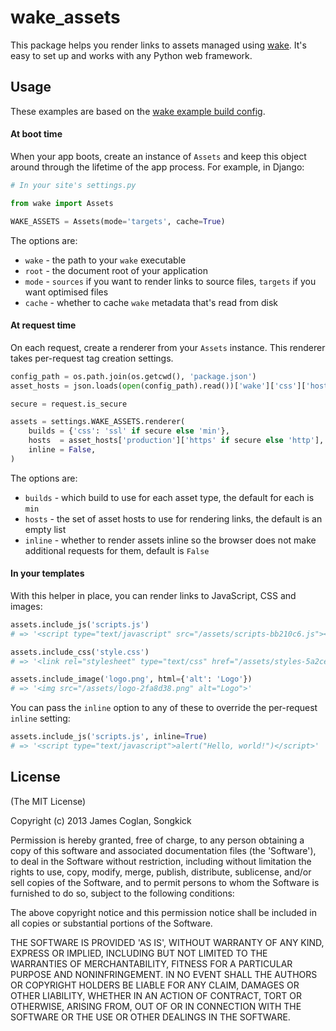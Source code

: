 # wake_assets

This package helps you render links to assets managed using
[wake](http://github.com/jcoglan/wake). It's easy to set up and works with any
Python web framework.


## Usage

These examples are based on the [wake example build
config](https://github.com/jcoglan/wake#usage).

#### At boot time

When your app boots, create an instance of `Assets` and keep this object around
through the lifetime of the app process. For example, in Django:

```python
# In your site's settings.py

from wake import Assets

WAKE_ASSETS = Assets(mode='targets', cache=True)
```

The options are:

* `wake` - the path to your `wake` executable
* `root` - the document root of your application
* `mode` - `sources` if you want to render links to source files, `targets`
  if you want optimised files
* `cache` - whether to cache `wake` metadata that's read from disk

#### At request time

On each request, create a renderer from your `Assets` instance. This renderer
takes per-request tag creation settings.

```python
config_path = os.path.join(os.getcwd(), 'package.json')
asset_hosts = json.loads(open(config_path).read())['wake']['css']['hosts']

secure = request.is_secure

assets = settings.WAKE_ASSETS.renderer(
    builds = {'css': 'ssl' if secure else 'min'},
    hosts  = asset_hosts['production']['https' if secure else 'http'],
    inline = False,
)
```

The options are:

* `builds` - which build to use for each asset type, the default for each is
  `min`
* `hosts` - the set of asset hosts to use for rendering links, the default is
  an empty list
* `inline` - whether to render assets inline so the browser does not make
  additional requests for them, default is `False`

#### In your templates

With this helper in place, you can render links to JavaScript, CSS and images:

```python
assets.include_js('scripts.js')
# => '<script type="text/javascript" src="/assets/scripts-bb210c6.js"></script>'

assets.include_css('style.css')
# => '<link rel="stylesheet" type="text/css" href="/assets/styles-5a2ceb1.css">'

assets.include_image('logo.png', html={'alt': 'Logo'})
# => '<img src="/assets/logo-2fa8d38.png" alt="Logo">'
```

You can pass the `inline` option to any of these to override the per-request
`inline` setting:

```python
assets.include_js('scripts.js', inline=True)
# => '<script type="text/javascript">alert("Hello, world!")</script>'
```


## License

(The MIT License)

Copyright (c) 2013 James Coglan, Songkick

Permission is hereby granted, free of charge, to any person obtaining a copy of
this software and associated documentation files (the 'Software'), to deal in
the Software without restriction, including without limitation the rights to
use, copy, modify, merge, publish, distribute, sublicense, and/or sell copies of
the Software, and to permit persons to whom the Software is furnished to do so,
subject to the following conditions:

The above copyright notice and this permission notice shall be included in all
copies or substantial portions of the Software.

THE SOFTWARE IS PROVIDED 'AS IS', WITHOUT WARRANTY OF ANY KIND, EXPRESS OR
IMPLIED, INCLUDING BUT NOT LIMITED TO THE WARRANTIES OF MERCHANTABILITY, FITNESS
FOR A PARTICULAR PURPOSE AND NONINFRINGEMENT. IN NO EVENT SHALL THE AUTHORS OR
COPYRIGHT HOLDERS BE LIABLE FOR ANY CLAIM, DAMAGES OR OTHER LIABILITY, WHETHER
IN AN ACTION OF CONTRACT, TORT OR OTHERWISE, ARISING FROM, OUT OF OR IN
CONNECTION WITH THE SOFTWARE OR THE USE OR OTHER DEALINGS IN THE SOFTWARE.

